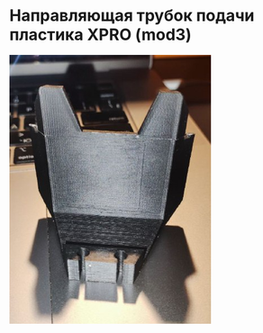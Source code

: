 # Направляющая трубок подачи пластика XPRO (mod3)

![Направляющая_трубки_подачи_пластика_mod3](./img/Направляющая_трубки_подачи_пластика_mod3.png)